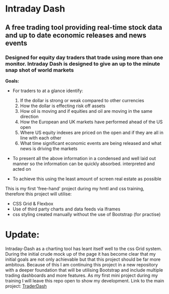 # Intraday Dash 

## A free trading tool providing real-time stock data and up to date economic releases and news events

### Designed for equity day traders that trade using more than one monitor.  Intraday Dash is designed to give an up to the minute snap shot of world markets

**Goals:**

* For traders to at a glance identify:
    1. If the dollar is strong or weak compared to other currencies
    2. How the dollar is effecting risk off assets
    3. How oil is moving and if equities and oil are moving in the same direction
    4. How the European and UK markets have performed ahead of the US open
    5. Where US equity indexes are priced on the open and if they are all in line with each other
    6. What time significant economic events are being released and what news is driving the markets 

* To present all the above information in a condensed and well laid out manner so the information can be quickly absorbed. interpreted and acted on
* To achieve this using the least amount of screen real estate as possible

This is my first 'free-hand' project during my hmtl and css training, therefore this project will utilise:

* CSS Grid & Flexbox
* Use of third party charts and data feeds via Iframes
* css styling created manually without the use of Bootstrap (for practise) 

# Update:

Intraday-Dash as a charting tool has leant itself well to the css Grid system. During the initial crude mock up of the page it has become clear that my initial goals are not only achievable but that this project should be far more ambitous.  Because of this I am continuing this project in a new repository with a deeper foundation that will be utilising Bootstrap and include multiple trading dashboards and more features. As my first mini project during my training I will leave this repo open to show my development. Link to the main project: [TraderDash](https://github.com/Adamskoullos/TraderDash)


